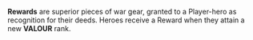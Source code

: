 **Rewards** are superior pieces of war gear, granted to a Player-hero as recognition for their deeds. Heroes receive a Reward when they attain a new **VALOUR** rank.
